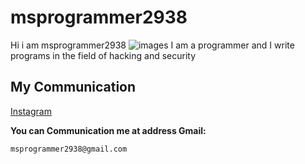 # msprogrammer2938
Hi i am msprogrammer2938
![images](https://user-images.githubusercontent.com/78996423/112989844-96faf980-917a-11eb-8bf2-ad6ac89ac9b9.png)
I am a programmer and I write programs in the field of hacking and security

## My Communication
[Instagram](https://instagram.com/programmer2938/)

**You can Communication me at address Gmail:**
```
msprogrammer2938@gmail.com
```
